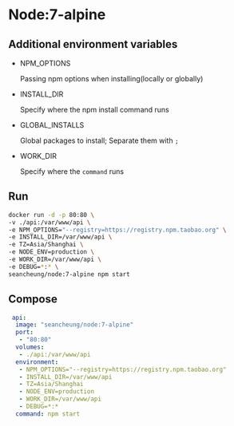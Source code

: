 # Node:7-alpine

## Additional environment variables

* NPM_OPTIONS
  
  Passing npm options when installing(locally or globally)

* INSTALL_DIR

  Specify where the npm install command runs

* GLOBAL_INSTALLS

  Global packages to install; Separate them with `;`

* WORK_DIR

  Specify where the `command` runs

## Run

```bash
docker run -d -p 80:80 \
-v ./api:/var/www/api \
-e NPM_OPTIONS="--registry=https://registry.npm.taobao.org" \
-e INSTALL_DIR=/var/www/api \
-e TZ=Asia/Shanghai \
-e NODE_ENV=production \
-e WORK_DIR=/var/www/api \
-e DEBUG=*:* \
seancheung/node:7-alpine npm start
```

## Compose

```yml
 api:
  image: "seancheung/node:7-alpine"
  port: 
   - "80:80"
  volumes:
   - ./api:/var/www/api
  environment:
   - NPM_OPTIONS="--registry=https://registry.npm.taobao.org"
   - INSTALL_DIR=/var/www/api
   - TZ=Asia/Shanghai
   - NODE_ENV=production
   - WORK_DIR=/var/www/api
   - DEBUG=*:*
  command: npm start
```